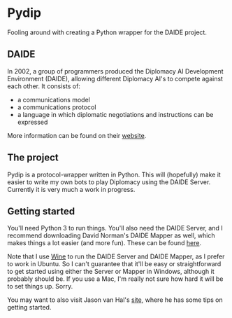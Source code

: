 # Pydip
Fooling around with creating a Python wrapper for the DAIDE project.

## DAIDE
In 2002, a group of programmers produced the Diplomacy AI Development Environment
(DAIDE), allowing different Diplomacy AI's to compete against each
other. It consists of:
  * a communications model
  * a communications protocol
  * a language in which diplomatic negotiations and instructions
  can be expressed
  
 More information can be found on their [website](http://www.daide.org.uk/index.html).
 
## The project
Pydip is a protocol-wrapper written in Python. This will (hopefully)
make it easier to write my own bots to play Diplomacy using the
DAIDE Server. Currently it is very much a work in progress.

## Getting started
You'll need Python 3 to run things. You'll also need the DAIDE Server, and
I recommend downloading David Norman's DAIDE Mapper as well, which
makes things a lot easier (and more fun). These can be found
[here](http://www.ellought.demon.co.uk/dipai/).

Note that I use [Wine](https://www.winehq.org/) to run the DAIDE Server
and DAIDE Mapper, as I prefer to work in Ubuntu. So I can't guarantee
that it'll be easy or straightforward to get started using either the
Server or Mapper in Windows, although it probably should be. If you
use a Mac, I'm really not sure how hard it will be to set things up. Sorry. 

You may want to also visit Jason van Hal's 
[site](https://sites.google.com/site/diplomacyai/), where he has some
tips on getting started.
